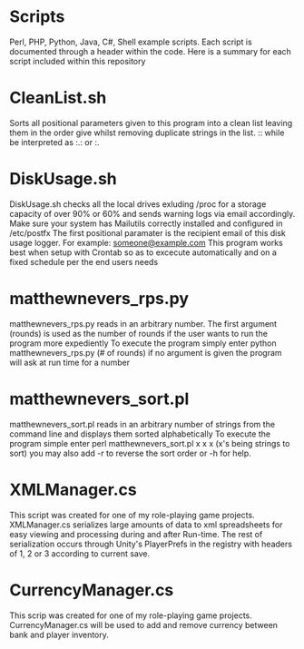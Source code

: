 # Scripts
Perl, PHP, Python, Java, C#, Shell example scripts. Each script is documented through a header within the code. Here is a summary for each script included within this repository

# CleanList.sh
Sorts all positional parameters given to this program into a clean list leaving them in 
the order give whilst removing duplicate strings in the list. :: while be interpreted as :.: or :.

# DiskUsage.sh
DiskUsage.sh checks all the local drives exluding /proc for a storage capacity of over 90% or 60% and sends warning logs via email accordingly. Make sure your system has Mailutils correctly installed and configured in /etc/postfx
The first positional paramater is the recipient email of this disk usage logger. For example: someone@example.com
This program works best when setup with Crontab so as to excecute automatically and on a fixed schedule per the end users needs

# matthewnevers_rps.py
matthewnevers_rps.py reads in an arbitrary number.  The first argument (rounds)
is used as the number of rounds if the user wants to run the program more expediently
To execute the program simply enter python matthewnevers_rps.py (# of rounds)
if no argument is given the program will ask at run time for a number

# matthewnevers_sort.pl
matthewnevers_sort.pl reads in an arbitrary number of strings from the command line and displays them sorted alphabetically
To execute the program simple enter perl matthewnevers_sort.pl x x x (x's being strings to sort) you may also add -r to reverse the sort order or -h for help.

# XMLManager.cs
This script was created for one of my role-playing game projects.
XMLManager.cs serializes large amounts of data to xml spreadsheets for easy viewing and processing during and after Run-time.
The rest of serialization occurs through Unity's PlayerPrefs in the registry with headers of 1, 2 or 3 according to current save.

# CurrencyManager.cs
This scrip was created for one of my role-playing game projects.
CurrencyManager.cs will be used to add and remove currency between bank and player inventory.
